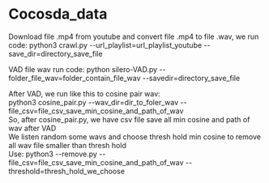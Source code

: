# Cocosda_data

Download file .mp4 from youtube and convert file .mp4 to file .wav, we run code:
python3 crawl.py --url_playlist=url_playlist_youtube --save_dir=directory_save_file

VAD file wav run code:
python silero-VAD.py --folder_file_wav=folder_contain_file_wav --savedir=directory_save_file

After VAD, we run like this to cosine pair wav: </br>
python3 cosine_pair.py --wav_dir=dir_to_foler_wav --file_csv=file_csv_save_min_cosine_and_path_of_wav</br>
So, after cosine_pair.py, we have csv file save all min cosine and path of wav after VAD </br>
We listen random some wavs and choose thresh hold min cosine to remove all wav file smaller than thresh hold </br>
Use: python3 --remove.py --file_csv=file_csv_save_min_cosine_and_path_of_wav --threshold=thresh_hold_we_choose
